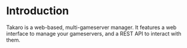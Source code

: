# Introduction

Takaro is a web-based, multi-gameserver manager. It features a web interface to manage your gameservers, and a REST API to interact with them.